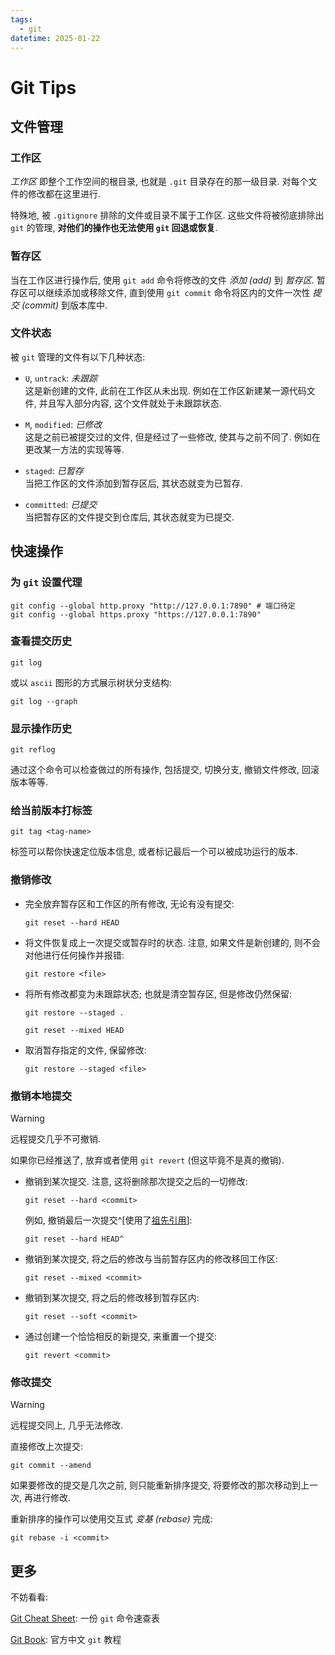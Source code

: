 ```yaml
---
tags:
  - git
datetime: 2025-01-22
---
```


# Git Tips
## 文件管理
### 工作区
*工作区* 即整个工作空间的根目录, 也就是 `.git` 目录存在的那一级目录. 对每个文件的修改都在这里进行.

特殊地, 被 `.gitignore` 排除的文件或目录不属于工作区. 这些文件将被彻底排除出 `git` 的管理, **对他们的操作也无法使用 `git` 回退或恢复**.

### 暂存区
当在工作区进行操作后, 使用 `git add` 命令将修改的文件 *添加 (add)* 到 *暂存区*. 暂存区可以继续添加或移除文件, 直到使用 `git commit` 命令将区内的文件一次性 *提交 (commit)* 到版本库中.

### 文件状态
被 `git` 管理的文件有以下几种状态:
- `U`, `untrack`: *未跟踪*  
	这是新创建的文件, 此前在工作区从未出现. 例如在工作区新建某一源代码文件, 并且写入部分内容, 这个文件就处于未跟踪状态.

- `M`, `modified`: *已修改*  
	这是之前已被提交过的文件, 但是经过了一些修改, 使其与之前不同了. 例如在更改某一方法的实现等等.

- `staged`: *已暂存*  
	当把工作区的文件添加到暂存区后, 其状态就变为已暂存.

- `committed`: *已提交*  
	当把暂存区的文件提交到仓库后, 其状态就变为已提交.

## 快速操作
### 为 `git` 设置代理
```
git config --global http.proxy "http://127.0.0.1:7890" # 端口待定
git config --global https.proxy "https://127.0.0.1:7890"
```

### 查看提交历史
```
git log
```

或以 `ascii` 图形的方式展示树状分支结构:
```
git log --graph
```

### 显示操作历史
```
git reflog
```
通过这个命令可以检查做过的所有操作, 包括提交, 切换分支, 撤销文件修改, 回滚版本等等.

### 给当前版本打标签
```
git tag <tag-name>
```
标签可以帮你快速定位版本信息, 或者标记最后一个可以被成功运行的版本.

### 撤销修改
- 完全放弃暂存区和工作区的所有修改, 无论有没有提交:
	```
	git reset --hard HEAD
	```

- 将文件恢复成上一次提交或暂存时的状态. 注意, 如果文件是新创建的, 则不会对他进行任何操作并报错:
	```
	git restore <file>
	```

- 将所有修改都变为未跟踪状态; 也就是清空暂存区, 但是修改仍然保留:
	```
	git restore --staged .
	```
	```
	git reset --mixed HEAD
	```

- 取消暂存指定的文件, 保留修改:
	```
	git restore --staged <file>
	```

### 撤销本地提交
> [!warning]
> 
> 远程提交几乎不可撤销.
> 
> 如果你已经推送了, 放弃或者使用 `git revert` (但这毕竟不是真的撤销).

- 撤销到某次提交. 注意, 这将删除那次提交之后的一切修改:
	```
	git reset --hard <commit>
	```
	例如, 撤销最后一次提交^[使用了[祖先引用](https://git-scm.com/book/zh/v2/Git-工具-选择修订版本.html#_祖先引用)]:
	```
	git reset --hard HEAD^
	```

- 撤销到某次提交, 将之后的修改与当前暂存区内的修改移回工作区:
	```
	git reset --mixed <commit>
	```

- 撤销到某次提交, 将之后的修改移到暂存区内:
	```
	git reset --soft <commit>
	```

- 通过创建一个恰恰相反的新提交, 来重置一个提交:
	```
	git revert <commit>
	```

### 修改提交
> [!warning]
> 
> 远程提交同上, 几乎无法修改.

直接修改上次提交:
```
git commit --amend
```

如果要修改的提交是几次之前, 则只能重新排序提交, 将要修改的那次移动到上一次, 再进行修改.

重新排序的操作可以使用交互式 *变基 (rebase)* 完成:
```
git rebase -i <commit>
```

## 更多
不妨看看:

[Git Cheat Sheet](https://github.com/flyhigher139/Git-Cheat-Sheet): 一份 `git` 命令速查表

[Git Book](https://git-scm.com/book/zh/v2): 官方中文 `git` 教程